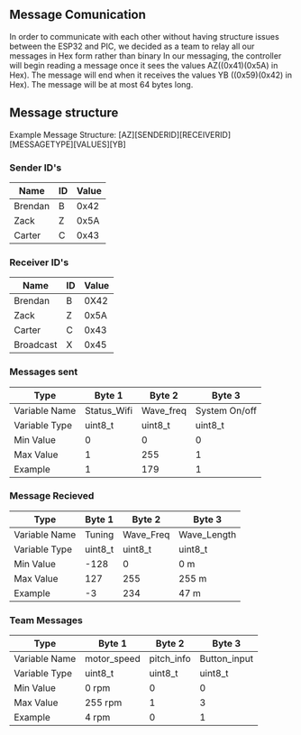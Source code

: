 ## Message Comunication

In order to communicate with each other without having structure issues between the ESP32 and PIC, we decided as a team to relay all our messages in Hex form rather than binary
In our messaging, the controller will begin reading a message once it sees the values AZ((0x41)(0x5A) in Hex). The message will end when it receives the values YB ((0x59)(0x42) in Hex). The message will be at most 64 bytes long.

## Message structure

Example Message Structure: [AZ][SENDERID][RECEIVERID][MESSAGETYPE][VALUES][YB]


### Sender ID's

Name        |  ID    | Value 
------------|--------|------------
Brendan     | B      | 0x42
Zack        | Z      | 0x5A
Carter      | C      | 0x43

### Receiver ID's

Name        |  ID    | Value 
------------|--------|------------
Brendan     | B      | 0X42
Zack        | Z      | 0x5A
Carter      | C      | 0x43
Broadcast   | X      | 0x45

### Messages sent

Type          | Byte 1        | Byte 2        | Byte 3         
--------------|---------------|---------------|---------------
Variable Name | Status_Wifi   | Wave_freq     | System On/off
Variable Type | uint8_t       | uint8_t       | uint8_t           
Min Value     | 0             | 0             | 0            
Max Value     | 1             | 255           | 1            
Example       | 1             | 179           | 1            



### Message Recieved

Type          | Byte 1        | Byte 2        | Byte 3         
--------------|---------------|---------------|---------------
Variable Name | Tuning        | Wave_Freq     | Wave_Length
Variable Type | uint8_t       | uint8_t       | uint8_t           
Min Value     | -128          | 0             | 0 m            
Max Value     | 127           | 255           | 255 m            
Example       | -3            | 234           | 47 m            


### Team Messages 

Type          | Byte 1        | Byte 2        | Byte 3         
--------------|---------------|---------------|---------------
Variable Name | motor_speed   | pitch_info    | Button_input
Variable Type | uint8_t       | uint8_t       | uint8_t           
Min Value     | 0 rpm         | 0             | 0            
Max Value     | 255 rpm       | 1             | 3            
Example       | 4 rpm         | 0             | 1            
